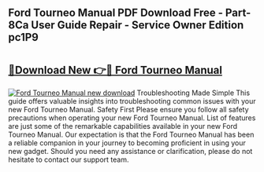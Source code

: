 ## Ford Tourneo Manual PDF Download Free - Part-8Ca User Guide Repair - Service Owner Edition pc1P9

# <h2><a href="http://bc99542.oget.top/?id=Ford+Tourneo+Manual">🔗Download New 👉🔴 Ford Tourneo Manual</a></h2>

[![Ford Tourneo Manual new download](https://i.imgur.com/5g1atiW.png)](http://bc99542.oget.top/?id=Ford+Tourneo+Manual)
Troubleshooting Made Simple This guide offers valuable insights into troubleshooting common issues with your new Ford Tourneo Manual. Safety First Please ensure you follow all safety precautions when operating your new Ford Tourneo Manual. List of features are just some of the remarkable capabilities available in your new Ford Tourneo Manual. Our expectation is that the Ford Tourneo Manual has been a reliable companion in your journey to becoming proficient in using your new gadget. Should you need any assistance or clarification, please do not hesitate to contact our support team.
